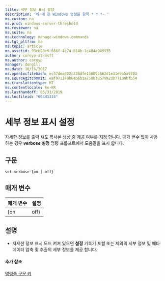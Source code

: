 ```yaml
---
title: 세부 정보 표시 설정
description: '에 대 한 Windows 명령을 항목 * * *- '
ms.custom: na
ms.prod: windows-server-threshold
ms.reviewer: na
ms.suite: na
ms.technology: manage-windows-commands
ms.tgt_pltfrm: na
ms.topic: article
ms.assetid: 93cb93c9-666f-4c74-814b-1c404a949935
author: coreyp-at-msft
ms.author: coreyp
manager: dongill
ms.date: 10/16/2017
ms.openlocfilehash: ec47dea822c338dfe1b809c662d1e31e9a5a9703
ms.sourcegitcommit: eaf071249b6eb6b1a758b38579a2d87710abfb54
ms.translationtype: MT
ms.contentlocale: ko-KR
ms.lasthandoff: 05/31/2019
ms.locfileid: "66441334"
---
```

# <a name="set-verbose"></a>세부 정보 표시 설정



자세한 정보를 출력 섀도 복사본 생성 중 제공 여부를 지정 합니다. 매개 변수 없이 사용 하는 경우 **verbose 설정** 명령 프롬프트에서 도움말을 표시 합니다.

## <a name="syntax"></a>구문

```
set verbose {on | off}
```

## <a name="parameters"></a>매개 변수

| 매개 변수 | 설명 |
|-----------|-------------|
|    {on    |    off}     |

## <a name="remarks"></a>설명

-   자세한 정보 표시 모드 켜져 있으면 **설정** 기록기 포함 또는 제외의 세부 정보 및 메타 데이터 압축 및 추출의 세부 정보를 제공 합니다.

#### <a name="additional-references"></a>추가 참조

[명령줄 구문 키](command-line-syntax-key.md)
